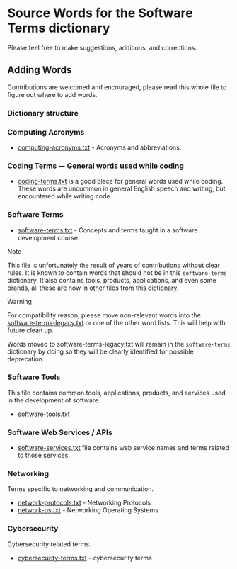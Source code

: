 # Source Words for the Software Terms dictionary

Please feel free to make suggestions, additions, and corrections.

## Adding Words

Contributions are welcomed and encouraged, please read this whole file to figure out where to add words.

### Dictionary structure

### Computing Acronyms

- [computing-acronyms.txt](./computing-acronyms.txt) - Acronyms and abbreviations.

### Coding Terms -- General words used while coding

- [coding-terms.txt](./coding-terms.txt) is a good place for general words used while coding. These words are uncommon in general English speech and writing,
but encountered while writing code.

### Software Terms

- [software-terms.txt](./software-terms.txt) - Concepts and terms taught in a software development course.

> [!NOTE]
> This file is unfortunately the result of years of contributions without clear rules.
> It is known to contain words that should not be in this `software-terms` dictionary.
> It also contains tools, products, applications, and even some brands, all these are now in other files from this dictionary.

> [!WARNING]
> For compatibility reason, please move non-relevant words into the [software-terms-legacy.txt](./software-terms-legacy.txt) or one of the other word lists. This will help with future clean up.
>
> Words moved to software-terms-legacy.txt will remain in the `software-terms` dictionary by doing so they will be clearly identified for possible deprecation.

### Software Tools

This file contains common tools, applications, products, and services used in the development of software.

- [software-tools.txt](./software-tools.txt)

### Software Web Services / APIs

- [software-services.txt](./software-services.txt) file contains web service names and terms related to those services.

### Networking

Terms specific to networking and communication.

- [network-protocols.txt](./network-protocols.txt) - Networking Protocols
- [network-os.txt](./network-os.txt) - Networking Operating Systems

### Cybersecurity

Cybersecurity related terms.

- [cybersecurity-terms.txt](./cybersecurity-terms.txt) - cybersecurity terms
